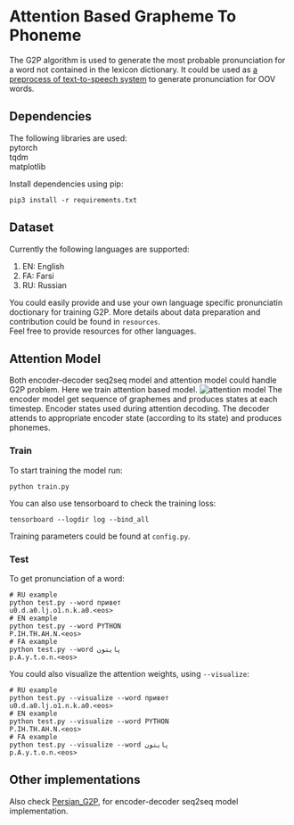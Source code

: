 # Attention Based Grapheme To Phoneme
The G2P algorithm is used to generate the most probable pronunciation for a word not contained in the lexicon dictionary.
It could be used as [a preprocess of text-to-speech system](https://github.com/tihu-nlp/tihu/wiki/G2P) to generate pronunciation for OOV words.



## Dependencies
The following libraries are used:<br/>
pytorch<br/>
tqdm<br/>
matplotlib<br/>

Install dependencies using pip:
```
pip3 install -r requirements.txt
```



## Dataset
Currently the following languages are supported:
1. EN: English
2. FA: Farsi
3. RU: Russian

You could easily provide and use your own language specific pronunciatin doctionary for training G2P.
More details about data preparation and contribution could be found in ```resources```.<br/>
Feel free to provide resources for other languages.



## Attention Model
Both encoder-decoder seq2seq model and attention model could handle G2P problem.
Here we train attention based model.
![attention model](attention/attention-bidi.jpg)
The encoder model get sequence of graphemes and produces states at each timestep.
Encoder states used during attention decoding.
The decoder attends to appropriate encoder state (according to its state) and produces phonemes.


### Train
To start training the model run:
```
python train.py
```
You can also use tensorboard to check the training loss:
```
tensorboard --logdir log --bind_all
```
Training parameters could be found at ```config.py```.

### Test
To get pronunciation of a word:
```
# RU example
python test.py --word привет
u0.d.a0.lj.o1.n.k.a0.<eos>
# EN example
python test.py --word PYTHON
P.IH.TH.AH.N.<eos>
# FA example
python test.py --word پایتون
p.A.y.t.o.n.<eos>
```
You could also visualize the attention weights, using ```--visualize```:
```
# RU example
python test.py --visualize --word привет
u0.d.a0.lj.o1.n.k.a0.<eos>
# EN example
python test.py --visualize --word PYTHON
P.IH.TH.AH.N.<eos>
# FA example
python test.py --visualize --word پایتون
p.A.y.t.o.n.<eos>
```

## Other implementations
Also check [Persian_G2P](https://github.com/AzamRabiee/Persian_G2P), for encoder-decoder seq2seq model implementation.

